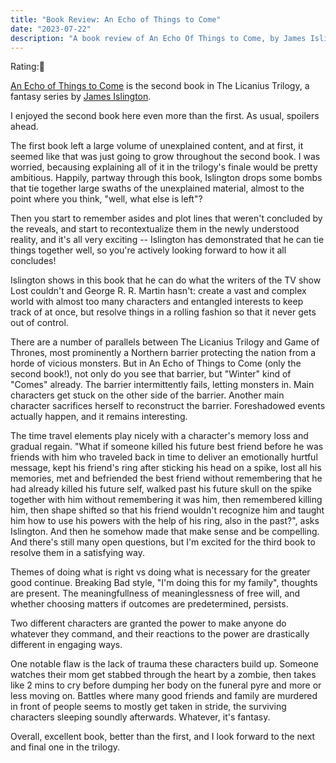 ```yaml
---
title: "Book Review: An Echo of Things to Come"
date: "2023-07-22"
description: "A book review of An Echo Of Things to Come, by James Islington. Reviewed by Leo Robinovitch."
---
```


Rating:🗼

[An Echo of Things to Come][book] is the second book in The Licanius Trilogy, a fantasy series by [James
Islington][author].

I enjoyed the second book here even more than the first. As usual, spoilers ahead.

The first book left a large volume of unexplained content, and at first, it seemed like that was just going to grow
throughout the second book. I was worried, becausing explaining all of it in the trilogy's finale would be pretty
ambitious. Happily, partway through this book, Islington drops some bombs that tie together large swaths of the
unexplained material, almost to the point where you think, "well, what else is left"?

Then you start to remember asides and plot lines that weren't concluded by the reveals, and start to recontextualize
them in the newly understood reality, and it's all very exciting -- Islington has demonstrated that he can tie things
together well, so you're actively looking forward to how it all concludes!

Islington shows in this book that he can do what the writers of the TV show Lost couldn't and George R. R. Martin
hasn't: create a vast and complex world with almost too many characters and entangled interests to keep track of at
once, but resolve things in a rolling fashion so that it never gets out of control.

There are a number of parallels between The Licanius Trilogy and Game of Thrones, most prominently a Northern barrier
protecting the nation from a horde of vicious monsters. But in An Echo of Things to Come (only the second book!), not
only do you see that barrier, but "Winter" kind of "Comes" already. The barrier intermittently fails, letting monsters
in. Main characters get stuck on the other side of the barrier. Another main character sacrifices herself to reconstruct
the barrier. Foreshadowed events actually happen, and it remains interesting.

The time travel elements play nicely with a character's memory loss and gradual regain. "What if someone killed his
future best friend before he was friends with him who traveled back in time to deliver an emotionally hurtful message,
kept his friend's ring after sticking his head on a spike, lost all his memories, met and befriended the best friend
without remembering that he had already killed his future self, walked past his future skull on the spike together with
him without remembering it was him, then remembered killing him, then shape shifted so that his friend wouldn't
recognize him and taught him how to use his powers with the help of his ring, also in the past?", asks Islington. And
then he somehow made that make sense and be compelling. And there's still many open questions, but I'm excited for the
third book to resolve them in a satisfying way.

Themes of doing what is right vs doing what is necessary for the greater good continue. Breaking Bad style, "I'm doing
this for my family", thoughts are present. The meaningfullness of meaninglessness of free will, and whether choosing
matters if outcomes are predetermined, persists.

Two different characters are granted the power to make anyone do whatever they command, and their reactions to the power
are drastically different in engaging ways.

One notable flaw is the lack of trauma these characters build up. Someone watches their mom get stabbed through the
heart by a zombie, then takes like 2 mins to cry before dumping her body on the funeral pyre and more or less moving on.
Battles where many good friends and family are murdered in front of people seems to mostly get taken in stride, the
surviving characters sleeping soundly afterwards. Whatever, it's fantasy.

Overall, excellent book, better than the first, and I look forward to the next and final one in the trilogy.

[book]: https://en.wikipedia.org/wiki/An_Echo_of_Things_to_Come
[author]: https://en.wikipedia.org/wiki/James_Islington
